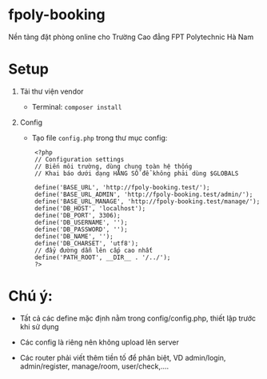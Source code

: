 # fpoly-booking
Nền tảng đặt phòng online cho Trường Cao đẳng FPT Polytechnic Hà Nam

# Setup
1. Tải thư viện vendor 
    - Terminal: `composer install`
2. Config
    - Tạo file `config.php` trong thư mục config:  
  
    ```
        <?php
        // Configuration settings
        // Biến môi trường, dùng chung toàn hệ thống
        // Khai báo dưới dạng HẰNG SỐ để không phải dùng $GLOBALS

        define('BASE_URL', 'http://fpoly-booking.test/');
        define('BASE_URL_ADMIN', 'http://fpoly-booking.test/admin/');
        define('BASE_URL_MANAGE', 'http://fpoly-booking.test/manage/');
        define('DB_HOST', 'localhost');
        define('DB_PORT', 3306);
        define('DB_USERNAME', '');
        define('DB_PASSWORD', '');
        define('DB_NAME', '');
        define('DB_CHARSET', 'utf8');
        // đẩy đường dẫn lên cấp cao nhất
        define('PATH_ROOT', __DIR__ . '/../');
        ?>
    ```

# Chú ý:
-  Tất cả các define mặc định nằm trong config/config.php, thiết lập trước khi sử dụng

-  Các config là riêng nên không upload lên server

- Các router phải viết thêm tiền tố để phân biệt, VD admin/login, admin/register, manage/room, user/check,....
